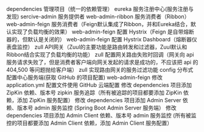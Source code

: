 dependencies 管理项目（统一的依赖管理）
eureka 服务注册中心(服务注册与发现)
sercive-admin 服务提供者
web-admin-ribbon 服务消费者（Ribbon）
web-admin-feign 服务消费者（Feign默认集成了Ribbon，并和Eureka结合，默认实现了负载均衡的效果）
web-admin-feign 配置 Hystrix（Feign 是自带熔断器的，但默认是关闭的）
web-admin-feign 配置 Hystrix Dashboard（熔断器仪表盘监控）
zull API网关（Zuul的主要功能是路由转发和过滤器，Zuul默认和Ribbon结合实现了负载均衡的功能）
zull 配置网关路由失败时回调（网关向 api 服务请求失败了，但是消费者客户端向网关发起的请求是成功的，不应该把 api 的 404,500 等问题抛给客户端）
zull 实现路由网关的服务过滤功能
config 分布式配置中心服务端(获取 GitHub 的项目配置)
web-admin-feign 修改 application.yml 配置文件使用 GitHub 云端配置
修改 dependencies 项目添加 ZipKin 依赖、版本号
zipkin 服务追踪（所有被追踪的项目都要添加 ZipKin 依赖，添加 ZipKin 服务配置）
修改 dependencies 项目添加 Admin Server 依赖、版本号
admin 服务监控 (Spring Boot Admin Server 服务端）
修改 dependencies 项目添加 Admin Client 依赖、版本号
admin 服务监控 (所有被监控的项目都要添加 Admin Client 依赖，添加 Admin Client 服务配置）